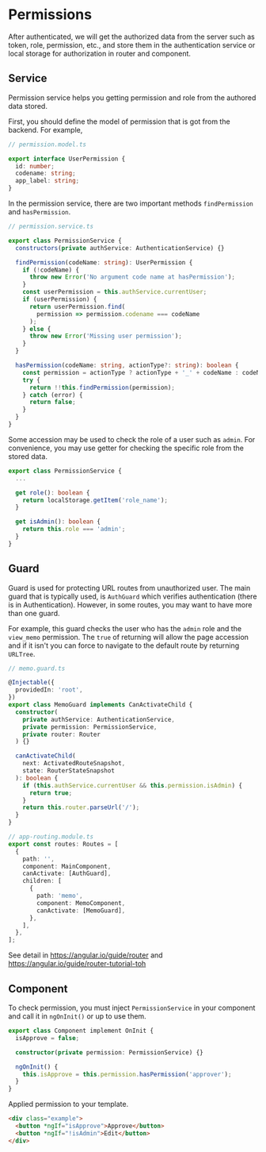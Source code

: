 # Permissions

After authenticated, we will get the authorized data from the server such as token, role, permission, etc., and store them in the authentication service or local storage for authorization in router and component.

## Service

Permission service helps you getting permission and role from the authored data stored.

First, you should define the model of permission that is got from the backend. For example,

```typescript
// permission.model.ts

export interface UserPermission {
  id: number;
  codename: string;
  app_label: string;
}
```

In the permission service, there are two important methods `findPermission` and `hasPermission`.

```typescript
// permission.service.ts

export class PermissionService {
  constructors(private authService: AuthenticationService) {}

  findPermission(codeName: string): UserPermission {
    if (!codeName) {
      throw new Error('No argument code name at hasPermission');
    }
    const userPermission = this.authService.currentUser;
    if (userPermission) {
      return userPermission.find(
        permission => permission.codename === codeName
      );
    } else {
      throw new Error('Missing user permission');
    }
  }

  hasPermission(codeName: string, actionType?: string): boolean {
    const permission = actionType ? actionType + '_' + codeName : codeName;
    try {
      return !!this.findPermission(permission);
    } catch (error) {
      return false;
    }
  }
}
```

Some accession may be used to check the role of a user such as `admin`. For convenience, you may use getter for checking the specific role from the stored data.

```typescript
export class PermissionService {
  ...

  get role(): boolean {
    return localStorage.getItem('role_name');
  }

  get isAdmin(): boolean {
    return this.role === 'admin';
  }
}
```

## Guard

Guard is used for protecting URL routes from unauthorized user. The main guard that is typically used, is `AuthGuard` which verifies authentication (there is in Authentication). However, in some routes, you may want to have more than one guard.

For example, this guard checks the user who has the `admin` role and the `view_memo` permission.
The `true` of returning will allow the page accession and if it isn't you can force to navigate to the default route by returning `URLTree`.

```typescript
// memo.guard.ts

@Injectable({
  providedIn: 'root',
})
export class MemoGuard implements CanActivateChild {
  constructor(
    private authService: AuthenticationService,
    private permission: PermissionService,
    private router: Router
  ) {}

  canActivateChild(
    next: ActivatedRouteSnapshot,
    state: RouterStateSnapshot
  ): boolean {
    if (this.authService.currentUser && this.permission.isAdmin) {
      return true;
    }
    return this.router.parseUrl('/');
  }
}
```

```typescript
// app-routing.module.ts
export const routes: Routes = [
  {
    path: '',
    component: MainComponent,
    canActivate: [AuthGuard],
    children: [
      {
        path: 'memo',
        component: MemoComponent,
        canActivate: [MemoGuard],
      },
    ],
  },
];
```

See detail in <https://angular.io/guide/router> and <https://angular.io/guide/router-tutorial-toh>

## Component

To check permission, you must inject `PermissionService` in your component and call it in `ngOnInit()` or up to use them.

```typescript
export class Component implement OnInit {
  isApprove = false;

  constructor(private permission: PermissionService) {}

  ngOnInit() {
    this.isApprove = this.permission.hasPermission('approver');
  }
}
```

Applied permission to your template.

```html
<div class="example">
  <button *ngIf="isApprove">Approve</button>
  <button *ngIf="!isAdmin">Edit</button>
</div>
```
